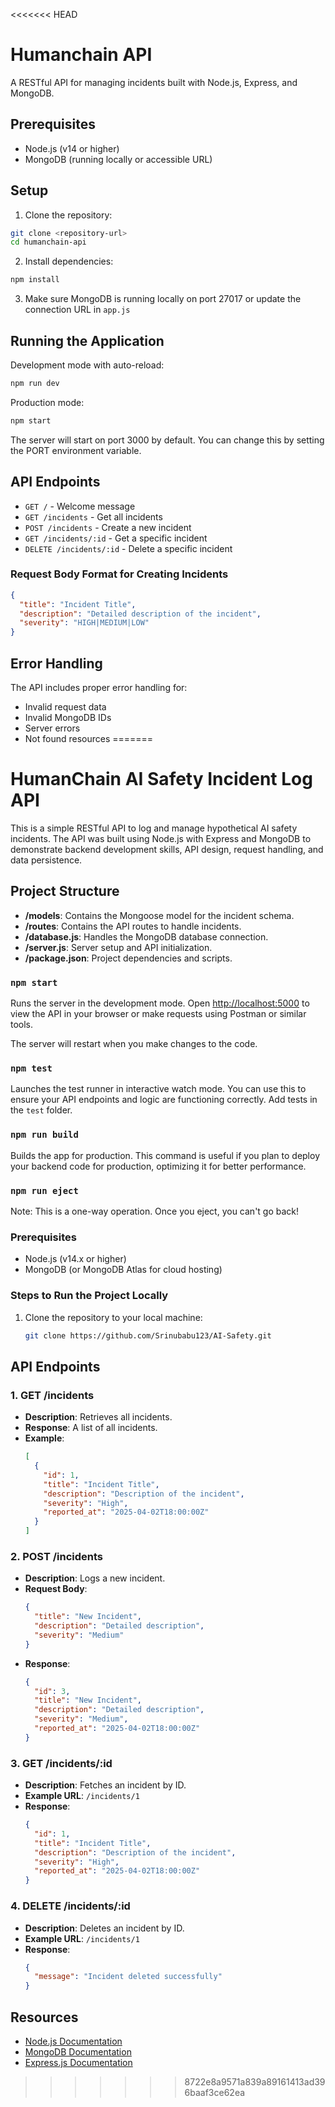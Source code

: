<<<<<<< HEAD
# Humanchain API

A RESTful API for managing incidents built with Node.js, Express, and MongoDB.

## Prerequisites

- Node.js (v14 or higher)
- MongoDB (running locally or accessible URL)

## Setup

1. Clone the repository:
```bash
git clone <repository-url>
cd humanchain-api
```

2. Install dependencies:
```bash
npm install
```

3. Make sure MongoDB is running locally on port 27017 or update the connection URL in `app.js`

## Running the Application

Development mode with auto-reload:
```bash
npm run dev
```

Production mode:
```bash
npm start
```

The server will start on port 3000 by default. You can change this by setting the PORT environment variable.

## API Endpoints

- `GET /` - Welcome message
- `GET /incidents` - Get all incidents
- `POST /incidents` - Create a new incident
- `GET /incidents/:id` - Get a specific incident
- `DELETE /incidents/:id` - Delete a specific incident

### Request Body Format for Creating Incidents

```json
{
  "title": "Incident Title",
  "description": "Detailed description of the incident",
  "severity": "HIGH|MEDIUM|LOW"
}
```

## Error Handling

The API includes proper error handling for:
- Invalid request data
- Invalid MongoDB IDs
- Server errors
- Not found resources 
=======
# HumanChain AI Safety Incident Log API

This is a simple RESTful API to log and manage hypothetical AI safety incidents. The API was built using Node.js with Express and MongoDB to demonstrate backend development skills, API design, request handling, and data persistence.

## Project Structure
- **/models**: Contains the Mongoose model for the incident schema.
- **/routes**: Contains the API routes to handle incidents.
- **/database.js**: Handles the MongoDB database connection.
- **/server.js**: Server setup and API initialization.
- **/package.json**: Project dependencies and scripts.
### `npm start`
Runs the server in the development mode.
Open [http://localhost:5000](http://localhost:5000) to view the API in your browser or make requests using Postman or similar tools.

The server will restart when you make changes to the code.

### `npm test`
Launches the test runner in interactive watch mode.
You can use this to ensure your API endpoints and logic are functioning correctly. Add tests in the `test` folder.

### `npm run build`
Builds the app for production.
This command is useful if you plan to deploy your backend code for production, optimizing it for better performance.

### `npm run eject`
Note: This is a one-way operation. Once you eject, you can't go back!

### Prerequisites
- Node.js (v14.x or higher)
- MongoDB (or MongoDB Atlas for cloud hosting)

### Steps to Run the Project Locally

1. Clone the repository to your local machine:
   ```bash
   git clone https://github.com/Srinubabu123/AI-Safety.git
## API Endpoints

### 1. **GET /incidents**
   - **Description**: Retrieves all incidents.
   - **Response**: A list of all incidents.
   - **Example**:
     ```json
     [
       {
         "id": 1,
         "title": "Incident Title",
         "description": "Description of the incident",
         "severity": "High",
         "reported_at": "2025-04-02T18:00:00Z"
       }
     ]
     ```

### 2. **POST /incidents**
   - **Description**: Logs a new incident.
   - **Request Body**:
     ```json
     {
       "title": "New Incident",
       "description": "Detailed description",
       "severity": "Medium"
     }
     ```
   - **Response**:
     ```json
     {
       "id": 3,
       "title": "New Incident",
       "description": "Detailed description",
       "severity": "Medium",
       "reported_at": "2025-04-02T18:00:00Z"
     }
     ```

### 3. **GET /incidents/:id**
   - **Description**: Fetches an incident by ID.
   - **Example URL**: `/incidents/1`
   - **Response**:
     ```json
     {
       "id": 1,
       "title": "Incident Title",
       "description": "Description of the incident",
       "severity": "High",
       "reported_at": "2025-04-02T18:00:00Z"
     }
     ```

### 4. **DELETE /incidents/:id**
   - **Description**: Deletes an incident by ID.
   - **Example URL**: `/incidents/1`
   - **Response**:
     ```json
     {
       "message": "Incident deleted successfully"
     }
     ```
## Resources

- [Node.js Documentation](https://nodejs.org/en/docs/)
- [MongoDB Documentation](https://docs.mongodb.com/)
- [Express.js Documentation](https://expressjs.com/)
>>>>>>> 8722e8a9571a839a89161413ad396baaf3ce62ea
